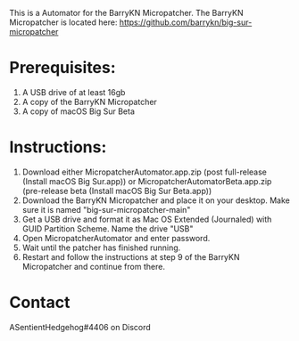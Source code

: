 This is a Automator for the BarryKN Micropatcher.
The BarryKN Micropatcher is located here: https://github.com/barrykn/big-sur-micropatcher

# Prerequisites:
1) A USB drive of at least 16gb
2) A copy of the BarryKN Micropatcher
3) A copy of macOS Big Sur Beta


# Instructions:
1) Download either MicropatcherAutomator.app.zip (post full-release (Install macOS Big Sur.app)) or MicropatcherAutomatorBeta.app.zip (pre-release beta (Install macOS Big Sur Beta.app))
2) Download the BarryKN Micropatcher and place it on your desktop. Make sure it is named "big-sur-micropatcher-main"
3) Get a USB drive and format it as Mac OS Extended (Journaled) with GUID Partition Scheme. Name the drive "USB"
4) Open MicropatcherAutomator and enter password.
5) Wait until the patcher has finished running.
6) Restart and follow the instructions at step 9 of the BarryKN Micropatcher and continue from there.

# Contact
ASentientHedgehog#4406 on Discord

